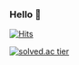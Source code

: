 ### Hello 👋
[![Hits](https://hits.seeyoufarm.com/api/count/incr/badge.svg?url=https%3A%2F%2Fgithub.com%2Fbecca4011&count_bg=%23577FDF&title_bg=%23555555&icon=&icon_color=%23E7E7E7&title=Hits&edge_flat=false)](https://hits.seeyoufarm.com)

[![solved.ac tier](http://mazassumnida.wtf/api/generate_badge?boj=becca4011)](https://solved.ac/becca4011)

<!--
**becca4011/becca4011** is a ✨ _special_ ✨ repository because its `README.md` (this file) appears on your GitHub profile.

Here are some ideas to get you started:

- 🔭 I’m currently working on ...
- 🌱 I’m currently learning ...
- 👯 I’m looking to collaborate on ...
- 🤔 I’m looking for help with ...
- 💬 Ask me about ...
- 📫 How to reach me: ...
- 😄 Pronouns: ...
- ⚡ Fun fact: ...
-->
